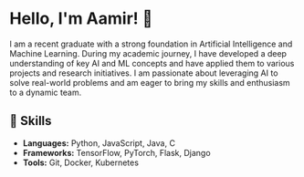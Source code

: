 # Hello, I'm Aamir! 👋

I am a recent graduate with a strong foundation in Artificial Intelligence and Machine Learning. During my academic journey, I have developed a deep understanding of key AI and ML concepts and have applied them to various projects and research initiatives. I am passionate about leveraging AI to solve real-world problems and am eager to bring my skills and enthusiasm to a dynamic team.

## 🚀 Skills

- **Languages:** Python, JavaScript, Java, C
- **Frameworks:** TensorFlow, PyTorch, Flask, Django
- **Tools:** Git, Docker, Kubernetes

<!--
**MDAAMIRAHMED/MDAAMIRAHMED** is a ✨ _special_ ✨ repository because its `README.md` (this file) appears on your GitHub profile.

Here are some ideas to get you started:

- 🔭 I’m currently working on ...
- 🌱 I’m currently learning ...
- 👯 I’m looking to collaborate on ...
- 🤔 I’m looking for help with ...
- 💬 Ask me about ...
- 📫 How to reach me: ...
- 😄 Pronouns: ...
- ⚡ Fun fact: ...
-->
